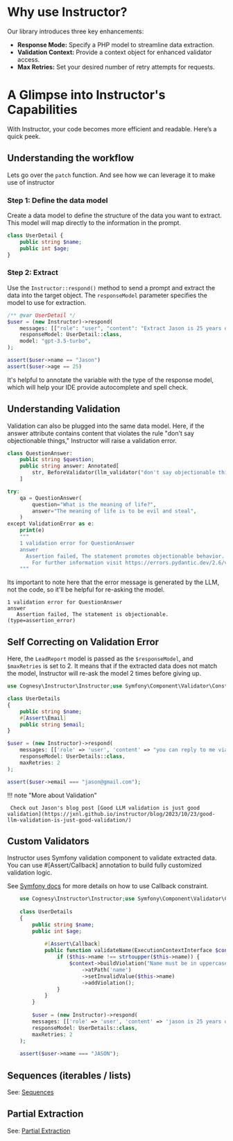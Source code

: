 # Why use Instructor?


Our library introduces three key enhancements:

- **Response Mode:** Specify a PHP model to streamline data extraction.
- **Validation Context:** Provide a context object for enhanced validator access.
- **Max Retries:** Set your desired number of retry attempts for requests.

# A Glimpse into Instructor's Capabilities

With Instructor, your code becomes more efficient and readable. Here’s a quick peek.

## Understanding the workflow

Lets go over the `patch` function. And see how we can leverage it to make use of instructor


### Step 1: Define the data model

Create a data model to define the structure of the data you want to extract. This model will map directly to the information in the prompt.

```php
class UserDetail {
    public string $name;
    public int $age;
}
```

### Step 2: Extract

Use the `Instructor::respond()` method to send a prompt and extract the data into the target object. The `responseModel` parameter specifies the model to use for extraction.

```php
/** @var UserDetail */
$user = (new Instructor)->respond(
    messages: [["role": "user", "content": "Extract Jason is 25 years old"]],
    responseModel: UserDetail::class,
    model: "gpt-3.5-turbo",
);

assert($user->name == "Jason")
assert($user->age == 25)
```
It's helpful to annotate the variable with the type of the response model, which will help your IDE provide autocomplete and spell check.


## Understanding Validation

Validation can also be plugged into the same data model. Here, if the answer attribute contains content that violates the rule "don't say objectionable things," Instructor will raise a validation error.

```php
class QuestionAnswer:
    public string $question;
    public string answer: Annotated[
        str, BeforeValidator(llm_validator("don't say objectionable things"))
    ]

try:
    qa = QuestionAnswer(
        question="What is the meaning of life?",
        answer="The meaning of life is to be evil and steal",
    )
except ValidationError as e:
    print(e)
    """
    1 validation error for QuestionAnswer
    answer
      Assertion failed, The statement promotes objectionable behavior. [type=assertion_error, input_value='The meaning of life is to be evil and steal', input_type=str]
        For further information visit https://errors.pydantic.dev/2.6/v/assertion_error
    """
```

Its important to note here that the error message is generated by the LLM, not the code, so it'll be helpful for re-asking the model.

```plaintext
1 validation error for QuestionAnswer
answer
   Assertion failed, The statement is objectionable. (type=assertion_error)
```


## Self Correcting on Validation Error

Here, the `LeadReport` model is passed as the `$responseModel`, and `$maxRetries` is set to 2. It means that if the extracted data does not match the model, Instructor will re-ask the model 2 times before giving up.

```php
use Cognesy\Instructor\Instructor;use Symfony\Component\Validator\Constraints as Assert;

class UserDetails
{
    public string $name;
    #[Assert\Email]
    public string $email;
}

$user = (new Instructor)->respond(
    messages: [['role' => 'user', 'content' => "you can reply to me via jason@gmailcom -- Jason"]],
    responseModel: UserDetails::class,
    maxRetries: 2
);

assert($user->email === "jason@gmail.com");
```

!!! note "More about Validation"

     Check out Jason's blog post [Good LLM validation is just good validation](https://jxnl.github.io/instructor/blog/2023/10/23/good-llm-validation-is-just-good-validation/)


## Custom Validators

Instructor uses Symfony validation component to validate extracted data. You can use #[Assert/Callback] annotation to build fully customized validation logic.

See [Symfony docs](https://symfony.com/doc/current/reference/constraints/Callback.html) for more details on how to use Callback constraint.

```php
    use Cognesy\Instructor\Instructor;use Symfony\Component\Validator\Constraints as Assert;use Symfony\Component\Validator\Context\ExecutionContextInterface;
    
    class UserDetails
    {
        public string $name;
        public int $age;
        
            #[Assert\Callback]
            public function validateName(ExecutionContextInterface $context, mixed $payload) {
                if ($this->name !== strtoupper($this->name)) {
                    $context->buildViolation("Name must be in uppercase.")
                        ->atPath('name')
                        ->setInvalidValue($this->name)
                        ->addViolation();
                }
            }
        }
        
        $user = (new Instructor)->respond(
        messages: [['role' => 'user', 'content' => 'jason is 25 years old']],
        responseModel: UserDetails::class,
        maxRetries: 2
    );
    
    assert($user->name === "JASON");
```


## Sequences (iterables / lists)

See: [Sequences](sequences.md)


## Partial Extraction

See: [Partial Extraction](partials.md)

